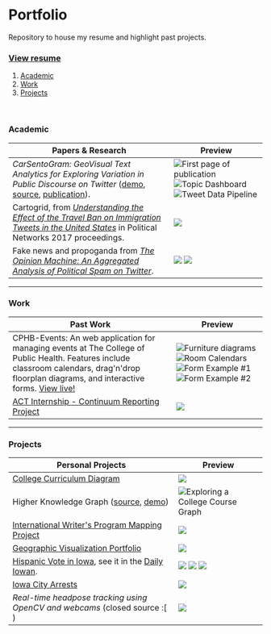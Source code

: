 # Portfolio
Repository to house my resume and highlight past projects.

### [View resume](https://github.com/ryan-p-larson/CV/raw/master/Ryan-Larson-CV.pdf)

1. [Academic](#Academic)
2. [Work](#Work)
3. [Projects](#Projects)

<br/>

### Academic

| **Papers & Research** | Preview |
|---|---|
| *CarSentoGram: GeoVisual Text Analytics for Exploring Variation in Public Discourse on Twitter* ([demo](https://ryan-p-larson.github.io/paper/), [source](https://github.uiowa.edu/ckoylu/immigration), [publication](https://www.tandfonline.com/doi/full/10.1080/15230406.2018.1510343)). | ![First page of publication](imgs/CarSentoGram-3.png) ![Topic Dashboard](imgs/CarSentoGram-1.png) ![Tweet Data Pipeline](imgs/CarSentoGram-2.png) |
| Cartogrid, from [*Understanding the Effect of the Travel Ban on Immigration Tweets in the United States*](https://github.com/ryan-p-larson/gviz) in Political Networks 2017 proceedings. | <img src="imgs/cartogrid.png"></img> |
| Fake news and propoganda from  [*The Opinion Machine: An Aggregated Analysis of Political Spam on Twitter*](https://github.com/ryan-p-larson/polititweets). | <img src="imgs/repeated-fake-news.png"></img> <img src="imgs/collusion-network-on-twitter.png"></img> |

---

### Work

| **Past Work** | Preview |
|---|---|
| CPHB-Events: An web application for managing events at The College of Public Health. Features include classroom calendars, drag'n'drop floorplan diagrams, and interactive forms. [View live!](https://cphb-events.public-health.uiowa.edu) | ![Furniture diagrams](imgs/CPHB-Events-1.png) ![Room Calendars](imgs/CPHB-Events-2.png) ![Form Example #1](imgs/CPHB-Events-4.png) ![Form Example #2](imgs/CPHB-Events-3.png)|
| [ACT Internship - Continuum Reporting Project](https://github.com/ryan-p-larson/continuum-reporting) | <img src="imgs/sankey-network.png"></img> |

---

### Projects

| **Personal Projects** | Preview |
|---|---|
| [College Curriculum Diagram](https://github.com/ryan-p-larson/college-sankey) | <img src="imgs/higher-knowledge-graph.png"></img> |
| Higher Knowledge Graph ([source](https://github.com/ryan-p-larson/higher-knowledge-graph), [demo](https://ryan-p-larson.github.io/higher-knowledge-graph)) | ![Exploring a College Course Graph](imgs/higher-knowledge-graph.gif) |
| [International Writer's Program Mapping Project](https://www.github.com/ryan-p-larson/iwp) | <img src="imgs/iwp.gif"></img> |
| [Geographic Visualization Portfolio](https://geog3540.github.io/ryan-p-larson/) | <img src="imgs/geoviz-portfolio.png"></img> |
| [Hispanic Vote in Iowa](https://github.com/ryan-p-larson/DI-Hisp), see it in the [Daily Iowan](http://daily-iowan.com/2016/11/02/el-voto/). | <img src="imgs/hispanicmultiples.png"></img> <img src="imgs/hispanicmap.png"></img> <img src="imgs/horizontal-bar.png"></img> |
| [Iowa City Arrests](https://github.com/ryan-p-larson/arrests) | <img src="imgs/arrests.gif"></img> |
| *Real-time headpose tracking using OpenCV and webcams* (closed source :[ ) | <img src="imgs/headpose-opencv.gif"></img> |
